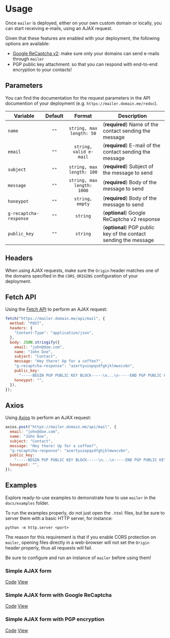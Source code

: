 # Usage

Once `mailer` is deployed, either on your own custom domain or locally, you can
start receiving e-mails, using an AJAX request.

Given that these features are enabled with your deployment, the following options are available:

- [Google ReCaptcha v2](https://developers.google.com/recaptcha/docs/display): make sure only your domains can send e-mails through `mailer`
- PGP public key attachment: so that you can respond with end-to-end encryption to your contacts!

## Parameters

You can find the documentation for the request parameters in the API documention
of your deployment (e.g. `https://mailer.domain.me/redoc`).

| Variable               | Default |           Format           | Description                                                      |
| ---------------------- | :-----: | :------------------------: | ---------------------------------------------------------------- |
| `name`                 |  `""`   |  `string, max length: 50`  | (**required**) Name of the contact sending the message           |
| `email`                |  `""`   |   `string, valid e-mail`   | (**required**) E-mail of the contact sending the message         |
| `subject`              |  `""`   | `string, max length: 100`  | (**required**) Subject of the message to send                    |
| `message`              |  `""`   | `string, max length: 1000` | (**required**) Body of the message to send                       |
| `honeypot`             |  `""`   |      `string, empty`       | (**required**) Body of the message to send                       |
| `g-recaptcha-response` |  `""`   |          `string`          | (**optional**) Google ReCaptcha v2 response                      |
| `public_key`           |  `""`   |          `string`          | (**optional**) PGP public key of the contact sending the message |

## Headers

When using AJAX requests, make sure the `Origin` header matches one of the domains
specified in the `CORS_ORIGINS` configuration of your deployment.

<!--
## HTML Form

**TODO**

```html
<form action="https://mailer.domain.me/api/mail/form" method="POST">
  <label for="name">Name</label>
  <input type="text" id="name" name="name" />
  <br />
  <label for="email">E-mail</label>
  <input type="email" id="email" name="email" />
  <br />
  <label for="subject">Subject</label>
  <input type="text" id="subject" name="subject" />
  <br />
  <label for="message">Message</label>
  <input type="text" id="message" name="message" />
  <br />
  <input type="hidden" id="honeypot" name="honeypot" />
  <input type="submit" value="Send" />
</form>
```
-->

## Fetch API

Using the [Fetch API](https://developer.mozilla.org/en-US/docs/Web/API/Fetch_API) to perform an AJAX request:

```js
fetch("https://mailer.domain.me/api/mail", {
  method: "POST",
  headers: {
    "Content-Type": "application/json",
  },
  body: JSON.stringify({
    email: "john@doe.com",
    name: "John Doe",
    subject: "Contact",
    message: "Hey there! Up for a coffee?",
    "g-recaptcha-response": "azertyuiopqsdfghjklmwxcvbn",
    public_key:
      "-----BEGIN PGP PUBLIC KEY BLOCK-----\n...\n-----END PGP PUBLIC KEY BLOCK-----\n",
    honeypot: "",
  }),
});
```

## Axios

Using [Axios](https://github.com/axios/axios) to perform an AJAX request:

```js
axios.post("https://mailer.domain.me/api/mail", {
  email: "john@doe.com",
  name: "John Doe",
  subject: "Contact",
  message: "Hey there! Up for a coffee?",
  "g-recaptcha-response": "azertyuiopqsdfghjklmwxcvbn",
  public_key:
    "-----BEGIN PGP PUBLIC KEY BLOCK-----\n...\n-----END PGP PUBLIC KEY BLOCK-----\n",
  honeypot: "",
});
```

## Examples

Explore ready-to-use examples to demonstrate how to use `mailer` in the `docs/examples` folder.

To run the examples properly, do not just open the `.html` files, but be sure
to server them with a basic HTTP server, for instance:

```
python -m http.server <port>
```

The reason for this requirement is that if you enable CORS protection on `mailer`,
opening files directly in a web-browser will not set the `Origin` header properly,
thus all requests will fail.

Be sure to configure and run an instance of `mailer` before using them!

### Simple AJAX form

[Code](examples/simple-ajax/code.md)
[View](examples/simple-ajax/view.md)

### Simple AJAX form with Google ReCaptcha

[Code](examples/simple-ajax-recaptcha/code.md)
[View](examples/simple-ajax-recaptcha/view.md)

### Simple AJAX form with PGP encryption

[Code](examples/simple-ajax-pgp/code.md)
[View](examples/simple-ajax-pgp/view.md)
